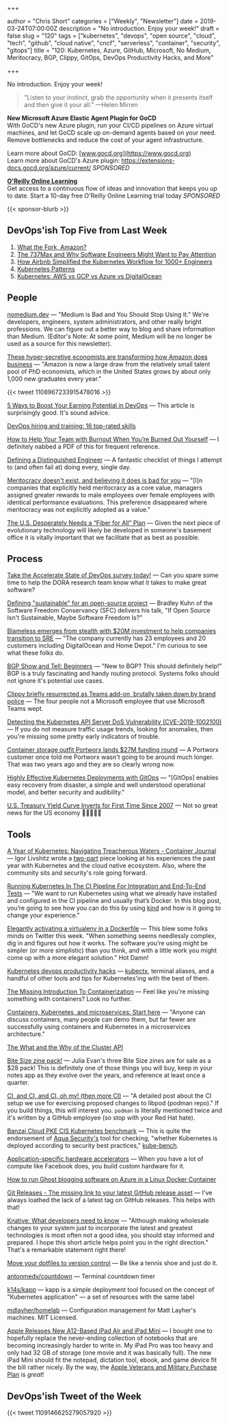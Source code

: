+++

author = "Chris Short"
categories = ["Weekly", "Newsletter"]
date = 2019-03-24T07:00:00Z
description = "No introduction. Enjoy your week!"
draft = false
slug = "120"
tags = ["kubernetes", "devops", "open source", "cloud", "tech", "github", "cloud native", "cncf", "serverless", "container", "security", "gitops"]
title = "120: Kubernetes, Azure, GitHub, Microsoft, No Medium, Meritocracy, BGP, Clippy, GitOps, DevOps Productivity Hacks, and More"

+++

No introduction. Enjoy your week!

> "Listen to your instinct, grab the opportunity when it presents itself and then give it your all." —Helen Mirren

**New Microsoft Azure Elastic Agent Plugin for GoCD**  
With GoCD's new Azure plugin, run your CI/CD pipelines on Azure virtual machines, and let GoCD scale up on-demand agents based on your need. Remove bottlenecks and reduce the cost of your agent infrastructure.

Learn more about GoCD: [www.gocd.org](https://www.gocd.org)  
Learn more about GoCD's Azure plugin: https://extensions-docs.gocd.org/azure/current/ *SPONSORED*

[**O'Reilly Online Learning**](https://www.oreilly.com/pub/cpc/202986)  
Get access to a continuous flow of ideas and innovation that keeps you up to date. Start a 10-day free O'Reilly Online Learning trial today *SPONSORED*

{{< sponsor-blurb >}}

## DevOps'ish Top Five from Last Week

1. [What the Fork, Amazon?](https://thenewstack.io/what-the-fork-amazon/)
1. [The 737Max and Why Software Engineers Might Want to Pay Attention](https://medium.com/@jpaulreed/the-737max-and-why-software-engineers-should-pay-attention-a041290994bd)
1. [How Airbnb Simplified the Kubernetes Workflow for 1000+ Engineers](https://www.infoq.com/news/2019/03/airbnb-kubernetes-workflow)
1. [Kubernetes Patterns](http://shop.oreilly.com/product/0636920242598.do)
1. [Kubernetes: AWS vs GCP vs Azure vs DigitalOcean](https://medium.com/@andreidascalu/kubernetes-aws-vs-gcp-vs-azure-vs-digitalocean-24d71067c795)

## People

[nomedium.dev](https://nomedium.dev) — "Medium is Bad and You Should Stop Using It." We're developers, engineers, system administrators, and other really bright professions. We can figure out a better way to blog and share information than Medium. (Editor's Note: At some point, Medium will be no longer be used as a source for this newsletter).

[These hyper-secretive economists are transforming how Amazon does business](https://www.cnn.com/2019/03/13/tech/amazon-economists/index.html) — "Amazon is now a large draw from the relatively small talent pool of PhD economists, which in the United States grows by about only 1,000 new graduates every year."

{{< tweet 1108967233915478016 >}}

[5 Ways to Boost Your Earning Potential in DevOps](https://www.thirdrepublic.com/blog/boost-earning-potential-devops) — This article is surprisingly good. It's sound advice.

[DevOps hiring and training: 16 top-rated skills](https://enterprisersproject.com/article/2019/3/devops-hiring-and-training-16-top-rated-skills)

[How to Help Your Team with Burnout When You’re Burned Out Yourself](https://hbr.org/2019/03/how-to-help-your-team-with-burnout-when-youre-burned-out-yourself) — I definitely nabbed a PDF of this for frequent reference.

[Defining a Distinguished Engineer](https://blog.jessfraz.com/post/defining-a-distinguished-engineer/) — A fantastic checklist of things I attempt to (and often fail at) doing every, single day.

[Meritocracy doesn't exist, and believing it does is bad for you](https://www.fastcompany.com/40510522/meritocracy-doesnt-exist-and-believing-it-does-is-bad-for-you) — "[I]n companies that explicitly held meritocracy as a core value, managers assigned greater rewards to male employees over female employees with identical performance evaluations. This preference disappeared where meritocracy was not explicitly adopted as a value."

[The U.S. Desperately Needs a “Fiber for All” Plan](https://www.eff.org/deeplinks/2019/03/us-desperately-needs-fiber-all-plan) — Given the next piece of evolutionary technology will likely be developed in someone's basement office it is vitally important that we facilitate that as best as possible.

## Process

[Take the Accelerate State of DevOps survey today!](https://google.qualtrics.com/jfe/form/SV_0v2VZMeA2Eha365?sp=5) — Can you spare some time to help the DORA research team know what it takes to make great software?

[Defining "sustainable" for an open-source project](https://lwn.net/SubscriberLink/783169/cf96b7219579d69d/) — Bradley Kuhn of the Software Freedom Conservancy (SFC) delivers his talk, "If Open Source Isn't Sustainable, Maybe Software Freedom Is?"

[Blameless emerges from stealth with $20M investment to help companies transition to SRE](https://techcrunch.com/2019/03/20/blameless-emerges-from-stealth-with-20m-investment-to-help-companies-transition-to-sre/) — "The company currently has 23 employees and 20 customers including DigitalOcean and Home Depot." I'm curious to see what these folks do.

[BGP Show and Tell: Beginners](https://www.networkingwithfish.com/bgp-show-and-tell-beginners/) — "New to BGP?  This should definitely help!" BGP is a truly fascinating and handy routing protocol. Systems folks should not ignore it's potential use cases.

[Clippy briefly resurrected as Teams add-on, brutally taken down by brand police](https://arstechnica.com/gadgets/2019/03/clippy-briefly-resurrected-as-teams-add-on-brutally-taken-down-by-brand-police/) — The four people not a Microsoft employee that use Microsoft Teams wept.

[Detecting the Kubernetes API Server DoS Vulnerability (CVE-2019-1002100)](https://sysdig.com/blog/detecting-the-kubernetes-api-server-dos-vulnerability-cve-2019-1002100/) — If you do not measure traffic usage trends, looking for anomalies, then you're missing some pretty early indicators of trouble.

[Container storage outfit Portworx lands $27M funding round](https://siliconangle.com/2019/03/20/container-storage-outfit-portworx-lands-27m-series-c-round-funding/) — A Portworx customer once told me Portworx wasn't going to be around much longer. That was two years ago and they are so clearly wrong now.

[Highly Effective Kubernetes Deployments with GitOps](https://medium.com/@timfpark/highly-effective-kubernetes-deployments-with-gitops-c7a0354f1446) — "[GitOps] enables easy recovery from disaster, a simple and well understood operational model, and better security and audibility."

[U.S. Treasury Yield Curve Inverts for First Time Since 2007](https://www.bloomberg.com/news/articles/2019-03-22/u-s-treasury-yield-curve-inverts-for-first-time-since-2007) — Not so great news for the US economy 😬😬😬😬😬

## Tools

[A Year of Kubernetes: Navigating Treacherous Waters - Container Journal](https://containerjournal.com/2019/03/15/a-year-of-kubernetes-navigating-treacherous-waters/) — Igor Livshitz wrote a [two-part](https://containerjournal.com/2019/03/21/a-year-of-kubernetes-whats-beyond-the-horizon/) piece looking at his experiences the past year with Kubernetes and the cloud native ecosystem. Also, where the community sits and security's role going forward.

[Running Kubernetes In The CI Pipeline For Integration and End-To-End Tests](https://www.loodse.com/blog/2019-03-12-running-kubernetes-in-the-ci-pipeline-/) — "We want to run Kubernetes using what we already have installed and configured in the CI pipeline and usually that’s Docker. In this blog post, you’re going to see how you can do this by using [kind](https://github.com/kubernetes-sigs/kind) and how is it going to change your experience."

[Elegantly activating a virtualenv in a Dockerfile](https://pythonspeed.com/articles/activate-virtualenv-dockerfile/) — This blew some folks minds on Twitter this week. "When something seems needlessly complex, dig in and figures out how it works. The software you’re using might be simpler (or more simplistic) than you think, and with a little work you might come up with a more elegant solution." Hot Damn!

[Kubernetes devops productivity hacks](https://brunoluiz.net/2019/mar/kubernetes-devops-productivity-hacks/) — [kubectx](https://github.com/ahmetb/kubectx), terminal aliases, and a handful of other tools and tips for Kubernetes'ing with the best of them.

[The Missing Introduction To Containerization](https://medium.com/devopslinks/the-missing-introduction-to-containerization-de1fbb73efc5) — Feel like you're missing something with containers? Look no further.

[Containers, Kubernetes, and microservices: Start here](https://developers.redhat.com/blog/2019/03/21/containers-kubernetes-and-microservices-start-here/) — "Anyone can discuss containers, many people can demo them, but far fewer are successfully using containers and Kubernetes in a microservices architecture."

[The What and the Why of the Cluster API](https://blogs.vmware.com/cloudnative/2019/03/14/what-and-why-of-cluster-api/)

[Bite Size zine pack!](https://wizardzines.com/zines/bite-size-3-pack/) — Julia Evan's three Bite Size zines are for sale as a $28 pack! This is definitely one of those things you will buy, keep in your notes app as they evolve over the years, and reference at least once a quarter.

[CI, and CI, and CI, oh my! (then more CI)](https://podman.io/blogs/2019/03/18/CI3.html) — "A detailed post about the CI setup we use for exercising proposed changes to libpod (podman repo)." If you build things, this will interest you. `podman` is literally mentioned twice and it's written by a GitHub employee (so stop with your Red Hat hate).

[Banzai Cloud PKE CIS Kubernetes benchmark](https://banzaicloud.com/blog/pke-cis-k8s-benchmark/) — This is quite the endorsement of [Aqua Security's](https://www.aquasec.com/) tool for checking, "whether Kubernetes is deployed according to security best practices," [kube-bench](https://github.com/aquasecurity/kube-bench).

[Application-specific hardware accelerators](https://code.fb.com/data-center-engineering/accelerating-infrastructure/) — When you have a lot of compute like Facebook does, you build custom hardware for it.

[How to run Ghost blogging software on Azure in a Linux Docker Container](https://jessicadeen.com/how-to-run-ghost-on-azure/)

[Git Releases - The missing link to your latest GitHub release asset](https://gitreleases.dev/) — I've always loathed the lack of a latest tag on GitHub releases. This helps with that!

[Knative: What developers need to know](https://developers.redhat.com/blog/2019/03/20/knative-what-developers-need-to-know/) — "Although making wholesale changes to your system just to incorporate the latest and greatest technologies is most often not a good idea, you should stay informed and prepared. I hope this short article helps point you in the right direction." That's a remarkable statement right there!

[Move your dotfiles to version control](https://opensource.com/article/19/3/move-your-dotfiles-version-control) — Be like a tennis shoe and just do it.

[antonmedv/countdown](https://github.com/antonmedv/countdown) — Terminal countdown timer

[k14s/kapp](https://github.com/k14s/kapp) — kapp is a simple deployment tool focused on the concept of "Kubernetes application" — a set of resources with the same label

[mdlayher/homelab](https://github.com/mdlayher/homelab) — Configuration management for Matt Layher's machines. MIT Licensed.

[Apple Releases New A12-Based iPad Air and iPad Mini](https://daringfireball.net/2019/03/new_ipad_air_and_mini) — I bought one to hopefully replace the never-ending collection of notebooks that are becoming increasingly harder to write in. My iPad Pro was too heavy and only had 32 GB of storage (one movie and it was basically full). The new iPad Mini should fit the notepad, dictation tool, ebook, and game device fit the bill rather nicely. By the way, the [Apple Veterans and Military Purchase Plan](https://www.apple.com/shop/browse/home/veterans_military) is *great*!

## DevOps'ish Tweet of the Week

{{< tweet 1109146625279057920 >}}